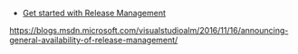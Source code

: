 * [Get started with Release Management](https://www.visualstudio.com/nl-nl/docs/release/getting-started/understand-rm)

https://blogs.msdn.microsoft.com/visualstudioalm/2016/11/16/announcing-general-availability-of-release-management/
